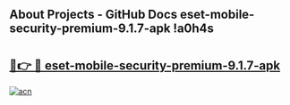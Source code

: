## About Projects - GitHub Docs eset-mobile-security-premium-9.1.7-apk !a0h4s

# <h2><a href="https://andorid.site?title=eset-mobile-security-premium-9.1.7-apk&ref=14PRO">🔗👉 🔴 eset-mobile-security-premium-9.1.7-apk</a></h2>

[![acn](https://github.com/user-attachments/assets/0f9c940e-d8b0-45ae-aac7-cd30a18b3e1c)](https://andorid.site?title=eset-mobile-security-premium-9.1.7-apk&ref=14PRO)

